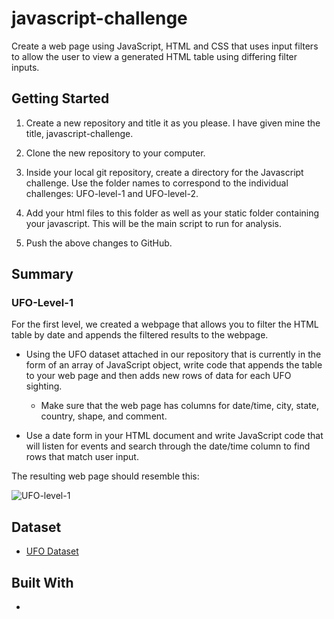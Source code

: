 # javascript-challenge

Create a web page using JavaScript, HTML and CSS that uses input filters to allow the user to view a generated HTML table using differing filter inputs.

## Getting Started

1. Create a new repository and title it as you please. I have given mine the title, javascript-challenge.

1. Clone the new repository to your computer.

1. Inside your local git repository, create a directory for the Javascript challenge. Use the folder names to correspond to the individual challenges: UFO-level-1 and UFO-level-2.

1. Add your html files to this folder as well as your static folder containing your javascript. This will be the main script to run for analysis.

1. Push the above changes to GitHub.

## Summary

### UFO-Level-1

For the first level, we created a webpage that allows you to filter the HTML table by date and appends the filtered results to the webpage.

* Using the UFO dataset attached in our repository that is currently in the form of an array of JavaScript object, write code that appends the table to your web page and then adds new rows of data for each UFO sighting.
    
    * Make sure that the web page has columns for date/time, city, state, country, shape, and comment.

* Use a date form in your HTML document and write JavaScript code that will listen for events and search through the date/time column to find rows that match user input.

The resulting web page should resemble this:

![UFO-level-1](https://user-images.githubusercontent.com/75814760/114233764-72a1d880-9943-11eb-9ced-8ac0beaec3fb.jpg)

## Dataset
* [UFO Dataset](https://github.com/chrispope12391/javascript-challenge/blob/main/UFO-level-1/static/js/data.js)

## Built With
* 